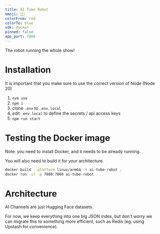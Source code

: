 ```yaml
---
title: AI Tube Robot
emoji: 🍿🤖
colorFrom: red
colorTo: blue
sdk: docker
pinned: false
app_port: 7860
---
```


The robot running the whole show!

# Installation

It is important that you make sure to use the correct version of Node (Node 20)

1. `nvm use`
2. `npm i`
3. clone `.env` to `.env.local`
4. edit `.env.local` to define the secrets / api access keys
5. `npm run start`

# Testing the Docker image

Note: you need to install Docker, and it needs to be already running.

You will also need to build it for *your* architecture.

```bash
docker build --platform linux/arm64 -t ai-tube-robot .
docker run -it -p 7860:7860 ai-tube-robot
```

# Architecture

AI Channels are just Hugging Face datasets.

For now, we keep everything into one big JSON index, but don't worry we can migrate this to something more efficient, such as Redis (eg. using Upstash for convenience).